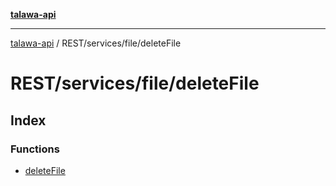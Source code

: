 [**talawa-api**](../../../../README.md)

***

[talawa-api](../../../../modules.md) / REST/services/file/deleteFile

# REST/services/file/deleteFile

## Index

### Functions

- [deleteFile](functions/deleteFile.md)
